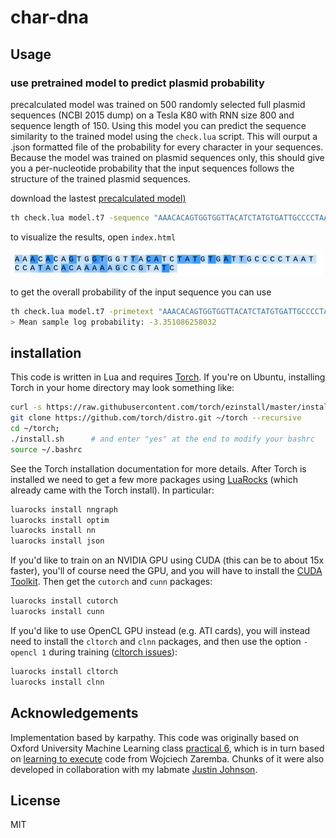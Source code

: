 
# char-dna

## Usage

### use pretrained model to predict plasmid probability

precalculated model was trained on 500 randomly selected full plasmid sequences (NCBI 2015 dump) on a Tesla K80 with RNN size 800 and sequence length of 150. Using this model you can predict the sequence similarity to the trained model using the `check.lua` script. This will ourput a .json formatted file of the probability for every character in your sequences. Because the model was trained on plasmid sequences only, this should give you a per-nucleotide probability that the input sequences follows the structure of the trained plasmid sequences. 

download the lastest [precalculated model)](https://www.dropbox.com/s/rudzw859qxcl4wq/model.t7?dl=1)


```bash
th check.lua model.t7 -sequence "AAACACAGTGGTGGTTACATCTATGTGATTGCCCCTAATCCATACACAAAAAGCCGTATC" > test.json
```

to visualize the results, open `index.html` 

![ScreenShot](sample.jpg)

to get the overall probability of the input sequence you can use

```bash
th check.lua model.t7 -primetext "AAACACAGTGGTGGTTACATCTATGTGATTGCCCCTAATCCATACACAAAAAGCCGTATC" -overall 1 -log 1
> Mean sample log probability: -3.351086258032	
```

## installation

This code is written in Lua and requires [Torch](http://torch.ch/). If you're on Ubuntu, installing Torch in your home directory may look something like: 

```bash
curl -s https://raw.githubusercontent.com/torch/ezinstall/master/install-deps | bash
git clone https://github.com/torch/distro.git ~/torch --recursive
cd ~/torch; 
./install.sh      # and enter "yes" at the end to modify your bashrc
source ~/.bashrc
```

See the Torch installation documentation for more details. After Torch is installed we need to get a few more packages using [LuaRocks](https://luarocks.org/) (which already came with the Torch install). In particular:

```bash
luarocks install nngraph 
luarocks install optim
luarocks install nn
luarocks install json
```

If you'd like to train on an NVIDIA GPU using CUDA (this can be to about 15x faster), you'll of course need the GPU, and you will have to install the [CUDA Toolkit](https://developer.nvidia.com/cuda-toolkit). Then get the `cutorch` and `cunn` packages:

```bash
luarocks install cutorch
luarocks install cunn
```

If you'd like to use OpenCL GPU instead (e.g. ATI cards), you will instead need to install the `cltorch` and `clnn` packages, and then use the option `-opencl 1` during training ([cltorch issues](https://github.com/hughperkins/cltorch/issues)):

```bash
luarocks install cltorch
luarocks install clnn
```


## Acknowledgements

Implementation based by karpathy. This code was originally based on Oxford University Machine Learning class [practical 6](https://github.com/oxford-cs-ml-2015/practical6), which is in turn based on [learning to execute](https://github.com/wojciechz/learning_to_execute) code from Wojciech Zaremba. Chunks of it were also developed in collaboration with my labmate [Justin Johnson](http://cs.stanford.edu/people/jcjohns/).

## License

MIT
